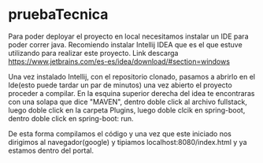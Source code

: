 # pruebaTecnica

Para poder deployar el proyecto en local necesitamos instalar un IDE para poder correr java.
Recomiendo instalar Intellij IDEA que es el que estuve utilizando para realizar este proyecto.
Link descarga https://www.jetbrains.com/es-es/idea/download/#section=windows

Una vez instalado Intellij, con el repositorio clonado, pasamos a abrirlo en el Ide(esto puede tardar un par de minutos) una vez abierto el proyecto proceder a compilar.
En la esquina superior derecha del idea te encontraras con una solapa que dice "MAVEN", dentro doble click al archivo fullstack, luego doble click en la carpeta Plugins,
luego doble clcik en spring-boot, dentro doble click en spring-boot: run.

De esta forma compilamos el código y una vez que este iniciado nos dirigimos al navegador(google) y tipiamos localhost:8080/index.html y ya estamos dentro del portal.
